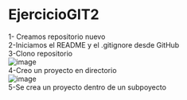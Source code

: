 # EjercicioGIT2

1- Creamos repositorio nuevo <br>
2-Iniciamos el README y el .gitignore desde GitHub<br>
3-Clono repositorio<br>
![image](https://user-images.githubusercontent.com/113994483/202227685-5ad01993-5cf2-4013-b821-b5e1b78ec981.png)<br>
4-Creo un proyecto en directorio<br>
![image](https://user-images.githubusercontent.com/113994483/202228004-edb23612-8318-49e9-b124-6cc55fdde368.png)<br>
5-Se crea un proyecto dentro de un subpoyecto<br>







